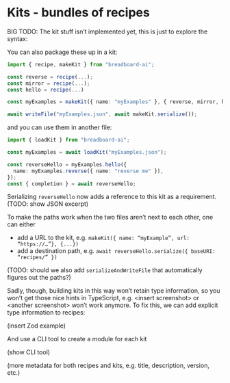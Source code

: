 # Kits - bundles of recipes

BIG TODO: The kit stuff isn’t implemented yet, this is just to explore the
syntax:

You can also package these up in a kit:

```ts
import { recipe, makeKit } from "breadboard-ai";

const reverse = recipe(...);
const mirror = recipe(...);
const hello = recipe(...)

const myExamples = makeKit({ name: "myExamples" }, { reverse, mirror, hello });

await writeFile("myExamples.json", await makeKit.serialize());
```

and you can use them in another file:

```ts
import { loadKit } from "breadboard-ai";

const myExamples = await loadKit("myExamples.json");

const reverseHello = myExamples.hello({
  name: myExamples.reverse({ name: "reverse me" }),
});
const { completion } = await reverseHello;
```

Serializing `reverseHello` now adds a reference to this kit as a requirement.
(TODO: show JSON excerpt)

To make the paths work when the two files aren’t next to each other, one can
either

- add a URL to the kit, e.g. `makeKit({ name: “myExample”, url: “https://…”},
{...})`
- add a destination path, e.g. `await reverseHello.serialize({ baseURI:
“recipes/” })`

(TODO: should we also add `serializeAndWriteFile` that automatically figures out
the paths?)

Sadly, though, building kits in this way won’t retain type information, so you
won’t get those nice hints in TypeScript, e.g. &lt;insert screenshot> or
&lt;another screenshot> won’t work anymore. To fix this, we can add explicit
type information to recipes:

(insert Zod example)

And use a CLI tool to create a module for each kit

(show CLI tool)

(more metadata for both recipes and kits, e.g. title, description, version,
etc.)
